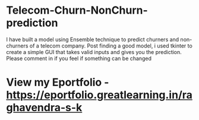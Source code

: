 # Telecom-Churn-NonChurn-prediction
I have built a model using Ensemble technique to predict churners and non-churners of a telecom company. Post finding a good model, i used tkinter to create a simple GUI that takes valid inputs and gives you the prediction.  Please comment in if you feel if something can be changed

# View my Eportfolio - https://eportfolio.greatlearning.in/raghavendra-s-k
